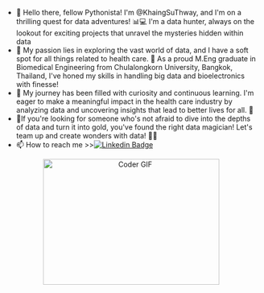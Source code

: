 - 👋 Hello there, fellow Pythonista! I'm @KhaingSuThway, and I'm on a thrilling quest for data adventures! 📊💻 I'm a data hunter, always on the lookout for exciting projects that unravel the mysteries hidden within data
- 👀 My passion lies in exploring the vast world of data, and I have a soft spot for all things related to health care. 🏥 As a proud M.Eng graduate in Biomedical Engineering from Chulalongkorn University, Bangkok, Thailand, I've honed my skills in handling big data and bioelectronics with finesse! 
- 🌱 My journey has been filled with curiosity and continuous learning. I'm eager to make a meaningful impact in the health care industry by analyzing data and uncovering insights that lead to better lives for all. 💞
- 💼If you're looking for someone who's not afraid to dive into the depths of data and turn it into gold, you've found the right data magician! Let's team up and create wonders with data! 🌟🔮
- 📫 How to reach me >>[![Linkedin Badge](https://img.shields.io/badge/-LinkedIn-blue?style=flat&logo=Linkedin&logoColor=white)](https://www.linkedin.com/in/khaing-su-thway-81a82512b)

<!---
KhaingSuThway/KhaingSuThway is a ✨ special ✨ repository because its `README.md` (this file) appears on your GitHub profile.
You can click the Preview link to take a look at your changes.
--->

<div id="header" align="center">
<img alt="Coder GIF" height=250 width=350 src="https://media1.giphy.com/media/2IudUHdI075HL02Pkk/giphy.gif?cid=ecf05e471wkyl6k82bkuaf2fq5z56077tgc3zqn9wbs1g688&rid=giphy.gif&ct=g" />
</div>
